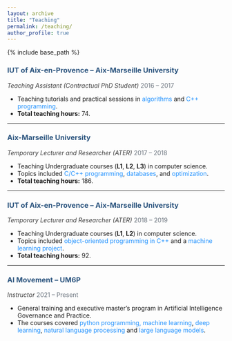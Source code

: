 ```yaml
---
layout: archive
title: "Teaching"
permalink: /teaching/
author_profile: true
---
```


{% include base_path %}

<!-- {% for post in site.teaching reversed %}
  {% include archive-single.html %}
{% endfor %} -->

### <span style="color:#2B547E;"><strong>IUT of Aix-en-Provence – Aix-Marseille University</strong></span>
<span style="color:#3B3B3B;"><em>Teaching Assistant (Contractual PhD Student)</em></span>
<span style="color:#6A737D;">2016 – 2017</span>
- Teaching tutorials and practical sessions in <span style="color:#1E90FF;">algorithms</span> and <span style="color:#1E90FF;">C++ programming</span>.
- **Total teaching hours:** 74.

---

### <span style="color:#2B547E;"><strong>Aix-Marseille University</strong></span>
<span style="color:#3B3B3B;"><em>Temporary Lecturer and Researcher (ATER)</em></span>
<span style="color:#6A737D;">2017 – 2018</span>
- Teaching Undergraduate courses (<strong>L1</strong>, <strong>L2</strong>, <strong>L3</strong>) in computer science.
- Topics included <span style="color:#1E90FF;">C/C++ programming</span>, <span style="color:#1E90FF;">databases</span>, and <span style="color:#1E90FF;">optimization</span>.
- **Total teaching hours:** 186.

---

### <span style="color:#2B547E;"><strong>IUT of Aix-en-Provence – Aix-Marseille University</strong></span>
<span style="color:#3B3B3B;"><em>Temporary Lecturer and Researcher (ATER)</em></span>
<span style="color:#6A737D;">2018 – 2019</span>
- Teaching Undergraduate courses (<strong>L1</strong>, <strong>L2</strong>) in computer science.
- Topics included <span style="color:#1E90FF;">object-oriented programming in C++</span> and a <span style="color:#1E90FF;">machine learning project</span>.
- **Total teaching hours:** 92.

---

### <span style="color:#2B547E;"><strong>AI Movement – UM6P</strong></span>
<span style="color:#3B3B3B;"><em>Instructor</em></span>
<span style="color:#6A737D;">2021 – Present</span>
- General training and executive master’s program in Artificial Intelligence Governance and Practice.
- The courses covered <span style="color:#1E90FF;"></span> <span style="color:#1E90FF;">python programming, machine learning</span>, <span style="color:#1E90FF;">deep learning</span>, <span style="color:#1E90FF;">natural language processing</span>  and <span style="color:#1E90FF;">large language models</span>.
